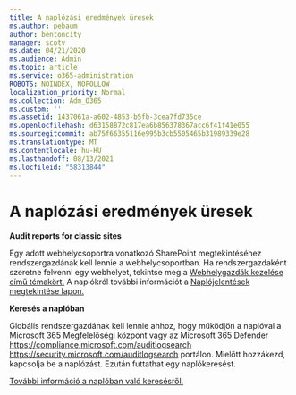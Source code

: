 ```yaml
---
title: A naplózási eredmények üresek
ms.author: pebaum
author: bentoncity
manager: scotv
ms.date: 04/21/2020
ms.audience: Admin
ms.topic: article
ms.service: o365-administration
ROBOTS: NOINDEX, NOFOLLOW
localization_priority: Normal
ms.collection: Adm_O365
ms.custom: ''
ms.assetid: 1437061a-a602-4853-b5fb-3cea7fd735ce
ms.openlocfilehash: d63158872c817ea6b856378367acc6f41f41e055
ms.sourcegitcommit: ab75f66355116e995b3cb5505465b31989339e28
ms.translationtype: MT
ms.contentlocale: hu-HU
ms.lasthandoff: 08/13/2021
ms.locfileid: "58313844"
---
```

# <a name="auditing-results-are-blank"></a>A naplózási eredmények üresek

**Audit reports for classic sites**
  
Egy adott webhelycsoportra vonatkozó SharePoint megtekintéséhez rendszergazdának kell lennie a webhelycsoportban. Ha rendszergazdaként szeretne felvenni egy webhelyet, tekintse meg a [Webhelygazdák kezelése című témakört.](https://docs.microsoft.com/sharepoint/manage-site-collection-administrators) A naplókról további információt a [Naplójelentések megtekintése lapon.](https://support.microsoft.com/office/view-audit-log-reports-b37c5869-1b47-4a82-a30d-ea20070fe527)
  
**Keresés a naplóban**
  
Globális rendszergazdának kell lennie ahhoz, hogy működjön a naplóval a Microsoft 365 Megfelelőségi központ vagy az Microsoft 365 Defender <https://compliance.microsoft.com/auditlogsearch> <https://security.microsoft.com/auditlogsearch> portálon. Mielőtt hozzákezd, kapcsolja be a naplózást. Ezután futtathat egy naplókeresést.
  
[További információ a naplóban való keresésről.](https://docs.microsoft.com/microsoft-365/compliance/search-the-audit-log-in-security-and-compliance#search-the-audit-log)
